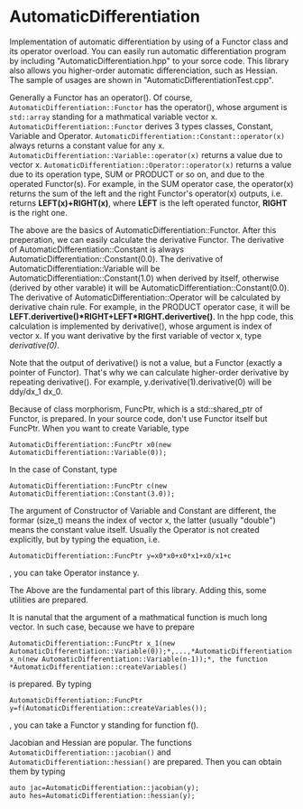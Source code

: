 # AutomaticDifferentiation
Implementation of automatic differentiation by using of a Functor class and its operator overload.
You can easily run automatic differentiation program by including "AutomaticDifferentiation.hpp" to your sorce code.
This library also allows you higher-order automatic differenciation, such as Hessian.
The sample of usages are shown in "AutomaticDifferentiationTest.cpp".

Generally a Functor has an operator().
Of course, `AutomaticDifferentiation::Functor` has the operator(),
whose argument is `std::array` standing for a mathmatical variable vector x.
`AutomaticDifferentiation::Functor` derives 3 types classes, Constant, Variable and Operator.
`AutomaticDifferentiation::Constant::operator(x)` always returns a constant value for any x.
`AutomaticDifferentiation::Variable::operator(x)` returns a value due to vector x.
`AutomaticDifferentiation::Operator::operator(x)` returns a value due to its operation type, SUM or PRODUCT or so on,
and due to the operated Functor(s).
For example, in the SUM operator case, the operator(x) returns the sum of the left and the right Functor's operator(x) outputs,
i.e. returns **LEFT(x)+RIGHT(x)**, where **LEFT** is the left operated functor, **RIGHT** is the right one.

The above are the basics of AutomaticDifferentiation::Functor.
After this preperation, we can easily calculate the derivative Functor.
The derivative of AutomaticDifferentiation::Constant is always AutomaticDifferentiation::Constant(0.0).
The derivative of AutomaticDifferentiation::Variable will be AutomaticDifferentiation::Constant(1.0) when derived by itself,
otherwise (derived by other varable) it will be AutomaticDifferentiation::Constant(0.0).
The derivative of AutomaticDifferentiation::Operator will be calculated by derivative chain rule.
For example, in the PRODUCT operator case, it will be **LEFT.derivertive()\*RIGHT+LEFT\*RIGHT.derivertive()**.
In the hpp code, this calculation is implemented by derivative(), whose argument is index of vector x.
If you want derivative by the first variable of vector x, type *derivative(0)*.

Note that the output of derivative() is not a value, but a Functor (exactly a pointer of Functor).
That's why we can calculate higher-order derivative by repeating derivative(). For example, y.derivative(1).derivative(0) will be ddy/dx_1 dx_0.

Because of class morphorism, FuncPtr, which is a std::shared_ptr of Functor, is prepared.
In your source code, don't use Functor itself but FuncPtr.
When you want to create Variable, type

    AutomaticDifferentiation::FuncPtr x0(new AutomaticDifferentiation::Variable(0));

In the case of Constant, type

    AutomaticDifferentiation::FuncPtr c(new AutomaticDifferentiation::Constant(3.0));

The argument of Constructor of Variable and Constant are different,
the formar (size_t) means the index of vector x, the latter (usually "double") means the constant value itself.
Usually the Operator is not created explicitly,
but by typing the equation, i.e.

    AutomaticDifferentiation::FuncPtr y=x0*x0+x0*x1+x0/x1+c

, you can take Operator instance y.

The Above are the fundamental part of this library. Adding this, some utilities are prepared.

It is nanutal that the argument of a mathmatical function is much long vector.
In such case, because we have to prepare

    AutomaticDifferentiation::FuncPtr x_1(new AutomaticDifferentiation::Variable(0));*,...,*AutomaticDifferentiation::FuncPtr x_n(new AutomaticDifferentiation::Variable(n-1));*, the function *AutomaticDifferentiation::createVariables()

is prepared.
By typing

    AutomaticDifferentiation::FuncPtr y=f(AutomaticDifferentiation::createVariables());

, you can take a Functor y standing for function f().

Jacobian and Hessian are popular.
The functions `AutomaticDifferentiation::jacobian()` and `AutomaticDifferentiation::hessian()` are prepared.
Then you can obtain them by typing

    auto jac=AutomaticDifferentiation::jacobian(y);
    auto hes=AutomaticDifferentiation::hessian(y);

